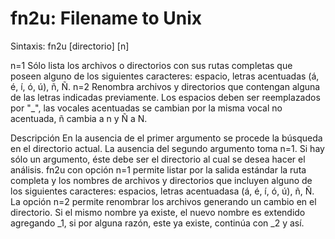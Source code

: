 
# fn2u: Filename to Unix  


Sintaxis: fn2u [directorio] [n]

n=1 Sólo lista los archivos o directorios con sus rutas completas que poseen alguno de los siguientes caracteres: espacio, letras acentuadas (á, é, í, ó, ú), ñ, Ñ.
n=2 Renombra archivos y  directorios que contengan alguna de las letras indicadas previamente. Los espacios deben ser reemplazados por "_", las vocales acentuadas se cambian por la misma vocal no acentuada, ñ cambia a n y Ñ a N.


Descripción
  En la ausencia de el primer argumento se procede la búsqueda en el directorio actual. La ausencia del segundo argumento toma n=1. Si hay sólo un argumento, éste debe ser el directorio al cual se desea hacer el análisis. 
  fn2u con opción n=1 permite listar por la salida estándar la ruta completa y los nombres de archivos y directorios que incluyen alguno de los siguientes caracteres: espacios, letras acentuadasa (á, é, í, ó, ú), ñ, Ñ. La opción n=2 permite renombrar los archivos generando un cambio en el directorio. Si el mismo nombre ya existe, el nuevo nombre es extendido agregando _1, si por alguna razón, este ya existe, continúa con _2 y así.

